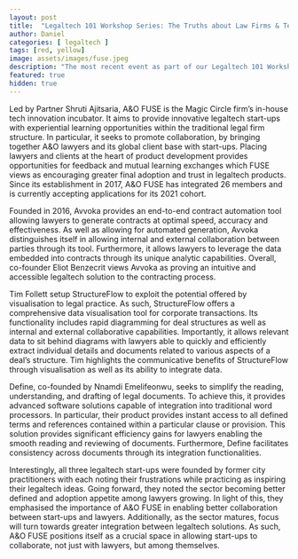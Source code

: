 ```yaml
---
layout: post
title:  "Legaltech 101 Workshop Series: The Truths about Law Firms & Technology"
author: Daniel
categories: [ legaltech ]
tags: [red, yellow]
image: assets/images/fuse.jpeg
description: "The most recent event as part of our Legaltech 101 Workshop saw us host an all-star panel led by Allen & Overy FUSE. The event, ‘The Truths about Law Firms & Technology’, provided an insight into A&O FUSE as well as presentations from three market-leading legaltech start-ups based in FUSE — Avvoka, Define, and StructureFlow."
featured: true
hidden: true
---
```



Led by Partner Shruti Ajitsaria, A&O FUSE is the Magic Circle firm’s in-house tech innovation incubator. It aims to provide innovative legaltech start-ups with experiential learning opportunities within the traditional legal firm structure. In particular, it seeks to promote collaboration, by bringing together A&O lawyers and its global client base with start-ups. Placing lawyers and clients at the heart of product development provides opportunities for feedback and mutual learning exchanges which FUSE views as encouraging greater final adoption and trust in legaltech products. Since its establishment in 2017, A&O FUSE has integrated 26 members and is currently accepting applications for its 2021 cohort.

Founded in 2016, Avvoka provides an end-to-end contract automation tool allowing lawyers to generate contracts at optimal speed, accuracy and effectiveness. As well as allowing for automated generation, Avvoka distinguishes itself in allowing internal and external collaboration between parties through its tool. Furthermore, it allows lawyers to leverage the data embedded into contracts through its unique analytic capabilities. Overall, co-founder Eliot Benzecrit views Avvoka as proving an intuitive and accessible legaltech solution to the contracting process.

Tim Follett setup StructureFlow to exploit the potential offered by visualisation to legal practice. As such, StructureFlow offers a comprehensive data visualisation tool for corporate transactions. Its functionality includes rapid diagramming for deal structures as well as internal and external collaborative capabilities. Importantly, it allows relevant data to sit behind diagrams with lawyers able to quickly and efficiently extract individual details and documents related to various aspects of a deal’s structure. Tim highlights the communicative benefits of StructureFlow through visualisation as well as its ability to integrate data.

Define, co-founded by Nnamdi Emelifeonwu, seeks to simplify the reading, understanding, and drafting of legal documents. To achieve this, it provides advanced software solutions capable of integration into traditional word processors. In particular, their product provides instant access to all defined terms and references contained within a particular clause or provision. This solution provides significant efficiency gains for lawyers enabling the smooth reading and reviewing of documents. Furthermore, Define facilitates consistency across documents through its integration functionalities.

Interestingly, all three legaltech start-ups were founded by former city practitioners with each noting their frustrations while practicing as inspiring their legaltech ideas. Going forward, they noted the sector becoming better defined and adoption appetite among lawyers growing. In light of this, they emphasised the importance of A&O FUSE in enabling better collaboration between start-ups and lawyers. Additionally, as the sector matures, focus will turn towards greater integration between legaltech solutions. As such, A&O FUSE positions itself as a crucial space in allowing start-ups to collaborate, not just with lawyers, but among themselves.
